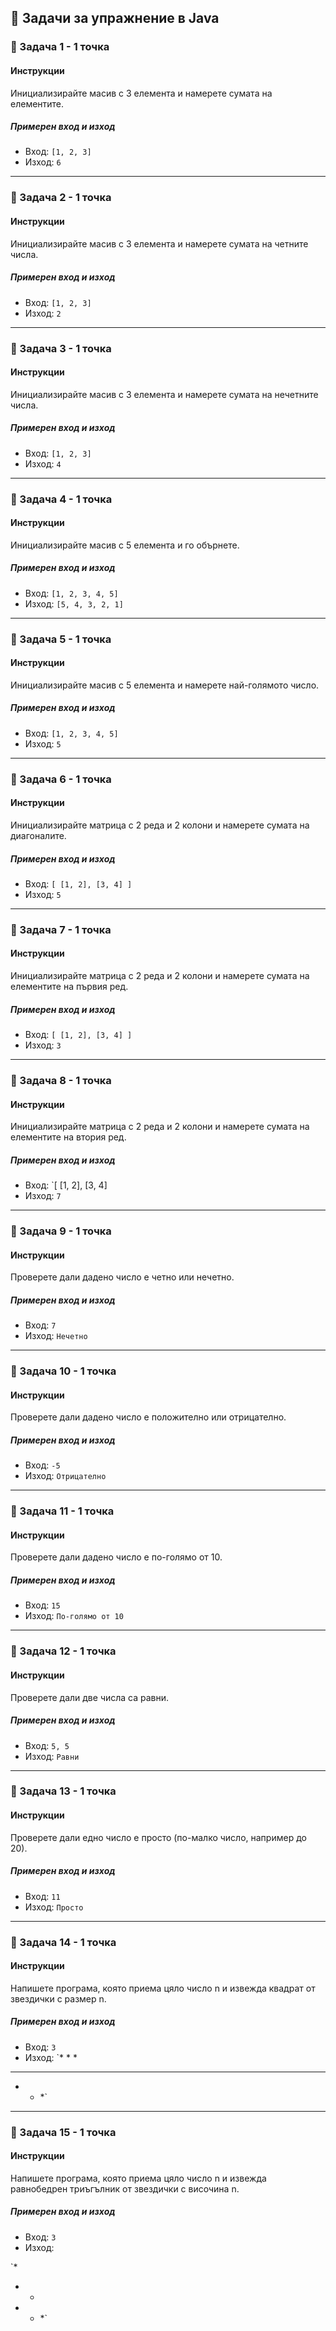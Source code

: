## 📝 Задачи за упражнение в Java

### 📝 Задача 1 - 1 точка
#### Инструкции
Инициализирайте масив с 3 елемента и намерете сумата на елементите.
##### Примерен вход и изход
- Вход: `[1, 2, 3]`
- Изход: `6`

---

### 📝 Задача 2 - 1 точка
#### Инструкции
Инициализирайте масив с 3 елемента и намерете сумата на четните числа.
##### Примерен вход и изход
- Вход: `[1, 2, 3]`
- Изход: `2`

---

### 📝 Задача 3 - 1 точка
#### Инструкции
Инициализирайте масив с 3 елемента и намерете сумата на нечетните числа.
##### Примерен вход и изход
- Вход: `[1, 2, 3]`
- Изход: `4`

---

### 📝 Задача 4 - 1 точка
#### Инструкции
Инициализирайте масив с 5 елемента и го обърнете.
##### Примерен вход и изход
- Вход: `[1, 2, 3, 4, 5]`
- Изход: `[5, 4, 3, 2, 1]`

---

### 📝 Задача 5 - 1 точка
#### Инструкции
Инициализирайте масив с 5 елемента и намерете най-голямото число.
##### Примерен вход и изход
- Вход: `[1, 2, 3, 4, 5]`
- Изход: `5`

---

### 📝 Задача 6 - 1 точка
#### Инструкции
Инициализирайте матрица с 2 реда и 2 колони и намерете сумата на диагоналите.
##### Примерен вход и изход
- Вход:
`[
[1, 2],
[3, 4]
]`
- Изход: `5`

---

### 📝 Задача 7 - 1 точка
#### Инструкции
Инициализирайте матрица с 2 реда и 2 колони и намерете сумата на елементите на първия ред.
##### Примерен вход и изход
- Вход: 
`[
[1, 2],
[3, 4]
]`
- Изход: `3`

---

### 📝 Задача 8 - 1 точка
#### Инструкции
Инициализирайте матрица с 2 реда и 2 колони и намерете сумата на елементите на втория ред.
##### Примерен вход и изход
- Вход: 
`[
[1, 2],
[3, 4]
- Изход: `7`

---

### 📝 Задача 9 - 1 точка
#### Инструкции
Проверете дали дадено число е четно или нечетно.
##### Примерен вход и изход
- Вход: `7`
- Изход: `Нечетно`

---

### 📝 Задача 10 - 1 точка
#### Инструкции
Проверете дали дадено число е положително или отрицателно.
##### Примерен вход и изход
- Вход: `-5`
- Изход: `Отрицателно`

---

### 📝 Задача 11 - 1 точка
#### Инструкции
Проверете дали дадено число е по-голямо от 10.
##### Примерен вход и изход
- Вход: `15`
- Изход: `По-голямо от 10`

---

### 📝 Задача 12 - 1 точка
#### Инструкции
Проверете дали две числа са равни.
##### Примерен вход и изход
- Вход: `5, 5`
- Изход: `Равни`

---

### 📝 Задача 13 - 1 точка
#### Инструкции
Проверете дали едно число е просто (по-малко число, например до 20).
##### Примерен вход и изход
- Вход: `11`
- Изход: `Просто`

---

### 📝 Задача 14 - 1 точка
#### Инструкции
Напишете програма, която приема цяло число n и извежда квадрат от звездички с размер n.
##### Примерен вход и изход
- Вход: `3`
- Изход: 
`* * *
 * * *
 * * *`

---

### 📝 Задача 15 - 1 точка
#### Инструкции
Напишете програма, която приема цяло число n и извежда равнобедрен триъгълник от звездички с височина n.
##### Примерен вход и изход
- Вход: `3`
- Изход: 

`*
 * *
 * * *`
